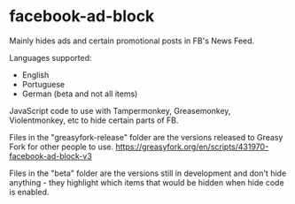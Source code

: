 # facebook-ad-block

Mainly hides ads and certain promotional posts in FB's News Feed.

Languages supported:
- English
- Portuguese
- German (beta and not all items)

JavaScript code to use with Tampermonkey, Greasemonkey, Violentmonkey, etc to hide certain parts of FB.

Files in the "greasyfork-release" folder are the versions released to Greasy Fork for other people to use.
https://greasyfork.org/en/scripts/431970-facebook-ad-block-v3

Files in the "beta" folder are the versions still in development and don't hide anything - they highlight which items that would be hidden when hide code is enabled.

